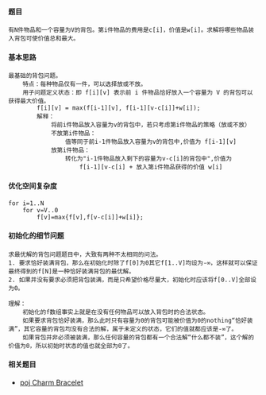 #### 题目

```
有N件物品和一个容量为V的背包。第i件物品的费用是c[i]，价值是w[i]。求解将哪些物品装入背包可使价值总和最大。
```

#### 基本思路

```
最基础的背包问题。
	特点：每种物品仅有一件，可以选择放或不放。
	用子问题定义状态：即 f[i][v] 表示前 i 件物品恰好放入一个容量为 V 的背包可以获得最大价值。
		f[i][v] = max(f[i-1][v], f[i-1][v-c[i]]+w[i]);
		解释：
			将前i件物品放入容量为v的背包中，若只考虑第i件物品的策略（放或不放）
			不放第i件物品：
				值等同于前i-1件物品放入容量为v的背包中,价值为 f[i-1][v]
			放第i件物品：
				转化为"i-1件物品放入剩下的容量为v-c[i]的背包中",价值为
            		f[i-1][v-c[i] + 放入第i件物品获得的价值 w[i]
```

#### 优化空间复杂度

```
for i=1..N
    for v=V..0
        f[v]=max{f[v],f[v-c[i]]+w[i]};
```

#### 初始化的细节问题

```
求最优解的背包问题题目中，大致有两种不太相同的问法。
1. 要求恰好装满背包，那么在初始化时除了f[0]为0其它f[1..V]均设为-∞，这样就可以保证最终得到的f[N]是一种恰好装满背包的最优解。
2. 如果并没有要求必须把背包装满，而是只希望价格尽量大，初始化时应该将f[0..V]全部设为0。

理解：
	初始化的f数组事实上就是在没有任何物品可以放入背包时的合法状态。
	如果要求背包恰好装满，那么此时只有容量为0的背包可能被价值为0的nothing“恰好装满”，其它容量的背包均没有合法的解，属于未定义的状态，它们的值就都应该是-∞了。
	如果背包并非必须被装满，那么任何容量的背包都有一个合法解“什么都不装”，这个解的价值为0，所以初始时状态的值也就全部为0了。
```

#### 相关题目

* [poj Charm Bracelet](http://poj.org/problem?id=3624)

  ​